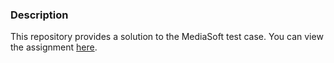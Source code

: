 ### Description
This repository provides a solution to the MediaSoft test case. You can view the assignment [here](https://drive.google.com/file/d/1obl6-j36xkLszszRPnj0enWxPX-nzzuQ/view).